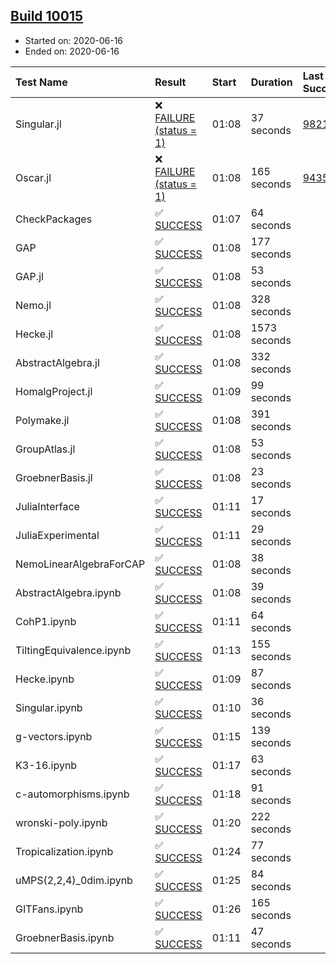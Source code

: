 ## [Build 10015](https://oscarci.mathematik.uni-kl.de/job/oscar/10015/)

* Started on: 2020-06-16
* Ended on: 2020-06-16

| Test Name    | Result | Start | Duration | Last Success | First Failure |
|:-------------|:-------|:------|:---------|:-------------|:--------------|
| Singular.jl | ❌ [FAILURE (status = 1)](https://oscarci.mathematik.uni-kl.de/job/oscar/10015/artifact/logs/build-10015/Singular.jl.log) | 01:08 | 37 seconds | [9821](https://oscarci.mathematik.uni-kl.de/job/oscar/9821/) | [9822](https://oscarci.mathematik.uni-kl.de/job/oscar/9822/) |
| Oscar.jl | ❌ [FAILURE (status = 1)](https://oscarci.mathematik.uni-kl.de/job/oscar/10015/artifact/logs/build-10015/Oscar.jl.log) | 01:08 | 165 seconds | [9435](https://oscarci.mathematik.uni-kl.de/job/oscar/9435/) | [9436](https://oscarci.mathematik.uni-kl.de/job/oscar/9436/) |
| CheckPackages | ✅ [SUCCESS](https://oscarci.mathematik.uni-kl.de/job/oscar/10015/artifact/logs/build-10015/CheckPackages.log) | 01:07 | 64 seconds |  |  |
| GAP | ✅ [SUCCESS](https://oscarci.mathematik.uni-kl.de/job/oscar/10015/artifact/logs/build-10015/GAP.log) | 01:08 | 177 seconds |  |  |
| GAP.jl | ✅ [SUCCESS](https://oscarci.mathematik.uni-kl.de/job/oscar/10015/artifact/logs/build-10015/GAP.jl.log) | 01:08 | 53 seconds |  |  |
| Nemo.jl | ✅ [SUCCESS](https://oscarci.mathematik.uni-kl.de/job/oscar/10015/artifact/logs/build-10015/Nemo.jl.log) | 01:08 | 328 seconds |  |  |
| Hecke.jl | ✅ [SUCCESS](https://oscarci.mathematik.uni-kl.de/job/oscar/10015/artifact/logs/build-10015/Hecke.jl.log) | 01:08 | 1573 seconds |  |  |
| AbstractAlgebra.jl | ✅ [SUCCESS](https://oscarci.mathematik.uni-kl.de/job/oscar/10015/artifact/logs/build-10015/AbstractAlgebra.jl.log) | 01:08 | 332 seconds |  |  |
| HomalgProject.jl | ✅ [SUCCESS](https://oscarci.mathematik.uni-kl.de/job/oscar/10015/artifact/logs/build-10015/HomalgProject.jl.log) | 01:09 | 99 seconds |  |  |
| Polymake.jl | ✅ [SUCCESS](https://oscarci.mathematik.uni-kl.de/job/oscar/10015/artifact/logs/build-10015/Polymake.jl.log) | 01:08 | 391 seconds |  |  |
| GroupAtlas.jl | ✅ [SUCCESS](https://oscarci.mathematik.uni-kl.de/job/oscar/10015/artifact/logs/build-10015/GroupAtlas.jl.log) | 01:08 | 53 seconds |  |  |
| GroebnerBasis.jl | ✅ [SUCCESS](https://oscarci.mathematik.uni-kl.de/job/oscar/10015/artifact/logs/build-10015/GroebnerBasis.jl.log) | 01:08 | 23 seconds |  |  |
| JuliaInterface | ✅ [SUCCESS](https://oscarci.mathematik.uni-kl.de/job/oscar/10015/artifact/logs/build-10015/JuliaInterface.log) | 01:11 | 17 seconds |  |  |
| JuliaExperimental | ✅ [SUCCESS](https://oscarci.mathematik.uni-kl.de/job/oscar/10015/artifact/logs/build-10015/JuliaExperimental.log) | 01:11 | 29 seconds |  |  |
| NemoLinearAlgebraForCAP | ✅ [SUCCESS](https://oscarci.mathematik.uni-kl.de/job/oscar/10015/artifact/logs/build-10015/NemoLinearAlgebraForCAP.log) | 01:08 | 38 seconds |  |  |
| AbstractAlgebra.ipynb | ✅ [SUCCESS](https://oscarci.mathematik.uni-kl.de/job/oscar/10015/artifact/logs/build-10015/AbstractAlgebra.ipynb.log) | 01:08 | 39 seconds |  |  |
| CohP1.ipynb | ✅ [SUCCESS](https://oscarci.mathematik.uni-kl.de/job/oscar/10015/artifact/logs/build-10015/CohP1.ipynb.log) | 01:11 | 64 seconds |  |  |
| TiltingEquivalence.ipynb | ✅ [SUCCESS](https://oscarci.mathematik.uni-kl.de/job/oscar/10015/artifact/logs/build-10015/TiltingEquivalence.ipynb.log) | 01:13 | 155 seconds |  |  |
| Hecke.ipynb | ✅ [SUCCESS](https://oscarci.mathematik.uni-kl.de/job/oscar/10015/artifact/logs/build-10015/Hecke.ipynb.log) | 01:09 | 87 seconds |  |  |
| Singular.ipynb | ✅ [SUCCESS](https://oscarci.mathematik.uni-kl.de/job/oscar/10015/artifact/logs/build-10015/Singular.ipynb.log) | 01:10 | 36 seconds |  |  |
| g-vectors.ipynb | ✅ [SUCCESS](https://oscarci.mathematik.uni-kl.de/job/oscar/10015/artifact/logs/build-10015/g-vectors.ipynb.log) | 01:15 | 139 seconds |  |  |
| K3-16.ipynb | ✅ [SUCCESS](https://oscarci.mathematik.uni-kl.de/job/oscar/10015/artifact/logs/build-10015/K3-16.ipynb.log) | 01:17 | 63 seconds |  |  |
| c-automorphisms.ipynb | ✅ [SUCCESS](https://oscarci.mathematik.uni-kl.de/job/oscar/10015/artifact/logs/build-10015/c-automorphisms.ipynb.log) | 01:18 | 91 seconds |  |  |
| wronski-poly.ipynb | ✅ [SUCCESS](https://oscarci.mathematik.uni-kl.de/job/oscar/10015/artifact/logs/build-10015/wronski-poly.ipynb.log) | 01:20 | 222 seconds |  |  |
| Tropicalization.ipynb | ✅ [SUCCESS](https://oscarci.mathematik.uni-kl.de/job/oscar/10015/artifact/logs/build-10015/Tropicalization.ipynb.log) | 01:24 | 77 seconds |  |  |
| uMPS(2,2,4)_0dim.ipynb | ✅ [SUCCESS](https://oscarci.mathematik.uni-kl.de/job/oscar/10015/artifact/logs/build-10015/uMPS-2-2-4-_0dim.ipynb.log) | 01:25 | 84 seconds |  |  |
| GITFans.ipynb | ✅ [SUCCESS](https://oscarci.mathematik.uni-kl.de/job/oscar/10015/artifact/logs/build-10015/GITFans.ipynb.log) | 01:26 | 165 seconds |  |  |
| GroebnerBasis.ipynb | ✅ [SUCCESS](https://oscarci.mathematik.uni-kl.de/job/oscar/10015/artifact/logs/build-10015/GroebnerBasis.ipynb.log) | 01:11 | 47 seconds |  |  |
